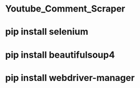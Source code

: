 
# Youtube_Comment_Scraper
# pip install selenium
# pip install beautifulsoup4
# pip install webdriver-manager
